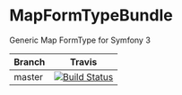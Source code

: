 # MapFormTypeBundle
Generic Map FormType for Symfony 3

Branch | Travis | 
------ | ------ |
master | [![Build Status](https://travis-ci.org/CuriousInc/MapFormTypeBundle.svg?branch=master)](https://travis-ci.org/CuriousInc/MapFormTypeBundle) | 
